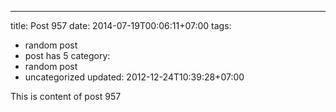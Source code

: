 ---
title: Post 957
date: 2014-07-19T00:06:11+07:00
tags:
  - random post
  - post has 5
category:
  - random post
  - uncategorized
updated: 2012-12-24T10:39:28+07:00

This is content of post 957
